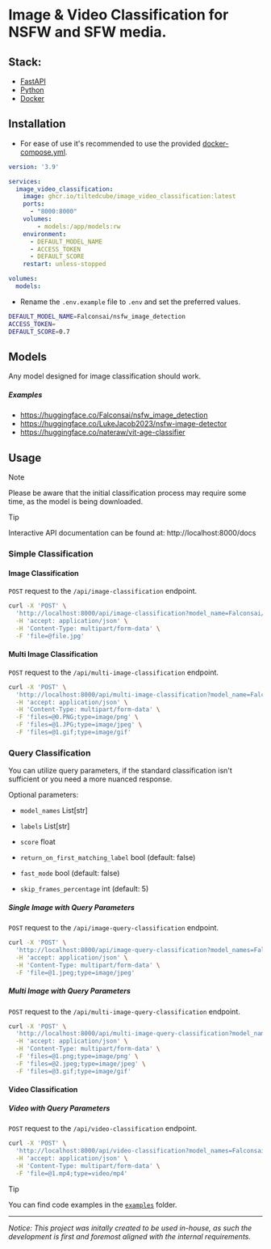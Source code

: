 # Image & Video Classification for NSFW and SFW media.

## Stack:
- [FastAPI](https://fastapi.tiangolo.com)
- [Python](https://www.python.org)
- [Docker](https://docker.com)

## Installation

- For ease of use it's recommended to use the provided [docker-compose.yml](https://github.com/tiltedcube/image_video_classification/blob/main/docker-compose.yml).
```yml
version: '3.9'

services:
  image_video_classification:
    image: ghcr.io/tiltedcube/image_video_classification:latest
    ports:
      - "8000:8000"
    volumes:
        - models:/app/models:rw
    environment:
      - DEFAULT_MODEL_NAME
      - ACCESS_TOKEN
      - DEFAULT_SCORE
    restart: unless-stopped

volumes:
  models:
```

- Rename the `.env.example` file to `.env` and set the preferred values.
```sh
DEFAULT_MODEL_NAME=Falconsai/nsfw_image_detection
ACCESS_TOKEN=
DEFAULT_SCORE=0.7
```

## Models
Any model designed for image classification should work.

##### Examples
- https://huggingface.co/Falconsai/nsfw_image_detection
- https://huggingface.co/LukeJacob2023/nsfw-image-detector
- https://huggingface.co/nateraw/vit-age-classifier

## Usage

> [!NOTE]
> Please be aware that the initial classification process may require some time, as the model is being downloaded.

> [!TIP]
> Interactive API documentation can be found at: http://localhost:8000/docs

### Simple Classification

#### Image Classification
`POST` request to the `/api/image-classification` endpoint.
```sh
curl -X 'POST' \
  'http://localhost:8000/api/image-classification?model_name=Falconsai/nsfw_image_detection' \
  -H 'accept: application/json' \
  -H 'Content-Type: multipart/form-data' \
  -F 'file=@file.jpg'
```

#### Multi Image Classification
`POST` request to the `/api/multi-image-classification` endpoint.
```sh
curl -X 'POST' \
  'http://localhost:8000/api/multi-image-classification?model_name=Falconsai/nsfw_image_detection' \
  -H 'accept: application/json' \
  -H 'Content-Type: multipart/form-data' \
  -F 'files=@0.PNG;type=image/png' \
  -F 'files=@1.JPG;type=image/jpeg' \
  -F 'files=@1.gif;type=image/gif'
```

### Query Classification
You can utilize query parameters, if the standard classification isn't sufficient or you need a more nuanced response.

Optional parameters:
- `model_names` List[str]

- `labels` List[str]
- `score` float
- `return_on_first_matching_label` bool (default: false)

- `fast_mode` bool (default: false)
- `skip_frames_percentage` int (default: 5)

##### Single Image with Query Parameters

`POST` request to the `/api/image-query-classification` endpoint.
```sh
curl -X 'POST' \
  'http://localhost:8000/api/image-query-classification?model_names=Falconsai%2Fnsfw_image_detection' \
  -H 'accept: application/json' \
  -H 'Content-Type: multipart/form-data' \
  -F 'file=@1.jpeg;type=image/jpeg'
```

##### Multi Image with Query Parameters
`POST` request to the `/api/multi-image-query-classification` endpoint.
```sh
curl -X 'POST' \
  'http://localhost:8000/api/multi-image-query-classification?model_names=Falconsai%2Fnsfw_image_detection' \
  -H 'accept: application/json' \
  -H 'Content-Type: multipart/form-data' \
  -F 'files=@1.png;type=image/png' \
  -F 'files=@2.jpeg;type=image/jpeg' \
  -F 'files=@3.gif;type=image/gif'
```

#### Video Classification

##### Video with Query Parameters

`POST` request to the `/api/video-classification` endpoint.

```sh
curl -X 'POST' \
  'http://localhost:8000/api/video-classification?model_names=Falconsai%2Fnsfw_image_detection' \
  -H 'accept: application/json' \
  -H 'Content-Type: multipart/form-data' \
  -F 'file=@1.mp4;type=video/mp4'
```

> [!TIP]
> You can find code examples in the [`examples`](./examples/) folder.

---

_Notice:_ _This project was initally created to be used in-house, as such the
development is first and foremost aligned with the internal requirements._